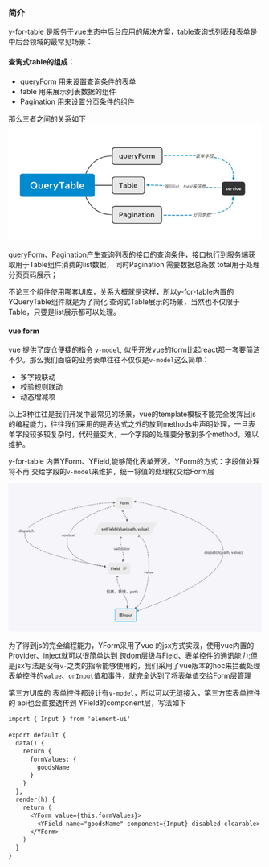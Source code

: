 ### 简介

y-for-table 是服务于vue生态中后台应用的解决方案，table查询式列表和表单是中后台领域的最常见场景：
#### 查询式table的组成：
  - queryForm 用来设置查询条件的表单
  - table 用来展示列表数据的组件
  - Pagination 用来设置分页条件的组件

  那么三者之间的关系如下
  ![Image from alias](../.vuepress/public/queryTable.png)

queryForm、Pagination产生查询列表的接口的查询条件，接口执行到服务端获取用于Table组件消费的list数据， 同时Pagination 需要数据总条数 total用于处理分页页码展示；

不论三个组件使用哪套UI库，关系大概就是这样，所以y-for-table内置的YQueryTable组件就是为了简化 查询式Table展示的场景，当然也不仅限于Table，只要是list展示都可以处理。

#### vue form

vue 提供了废仓便捷的指令 `v-model`, 似乎开发vue的form比起react那一套要简洁不少。那么我们面临的业务表单往往不仅仅是`v-model`这么简单：

- 多字段联动
- 校验规则联动
- 动态增减项

以上3种往往是我们开发中最常见的场景，vue的template模板不能完全发挥出js的编程能力，往往我们采用的是表达式之外的放到methods中声明处理，一旦表单字段较多较复杂时，代码量变大，一个字段的处理要分散到多个method，难以维护。

y-for-table 内置YForm、YField,能够简化表单开发。YForm的方式：字段值处理将不再
交给字段的`v-model`来维护，统一将值的处理权交给Form层

 ![Image from alias](../.vuepress/public/form.png)

为了得到js的完全编程能力，YForm采用了vue 的jsx方式实现，使用vue内置的Provider、inject就可以很简单达到 跨dom层级与Field、表单控件的通讯能力;但是jsx写法是没有`v-`之类的指令能够使用的，我们采用了vue版本的hoc来拦截处理表单控件的`value`、`onInput`值和事件，就完全达到了将表单值交给Form层管理

第三方UI库的 表单控件都设计有`v-model`，所以可以无缝接入，第三方库表单控件的 api也会直接透传到 YField的component层，写法如下

```vue
import { Input } from 'element-ui'

export default {
  data() {
    return {
      formValues: {
        goodsName
      }
    }
  },
  render(h) {
    return (
      <YForm value={this.formValues}>
        <YField name="goodsName" component={Input} disabled clearable>
      </YForm>
    )
  }
}

```